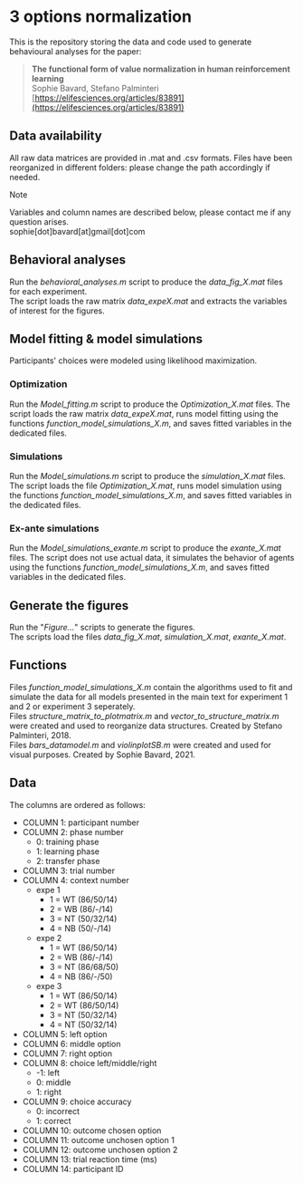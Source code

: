 # 3 options normalization

This is the repository storing the data and code used to generate behavioural analyses for the paper:   
>__The functional form of value normalization in human reinforcement learning__   
Sophie Bavard, Stefano Palminteri      
[https://elifesciences.org/articles/83891](https://elifesciences.org/articles/83891)

## Data availability
All raw data matrices are provided in .mat and .csv formats. Files have been reorganized in different folders: please change the path accordingly if needed. 

>[!NOTE]
>Variables and column names are described below, please contact me if any question arises.        
>sophie[dot]bavard[at]gmail[dot]com

## Behavioral analyses   
Run the *behavioral_analyses.m* script to produce the *data_fig_X.mat* files for each experiment.   
The script loads the raw matrix *data_expeX.mat* and extracts the variables of interest for the figures.

## Model fitting & model simulations
Participants' choices were modeled using likelihood maximization.
### Optimization
Run the *Model_fitting.m* script to produce the *Optimization_X.mat* files. The script loads the raw matrix *data_expeX.mat*, runs model fitting using the functions *function_model_simulations_X.m*, and saves fitted variables in the dedicated files.
### Simulations
Run the *Model_simulations.m* script to produce the *simulation_X.mat* files. The script loads the file *Optimization_X.mat*, runs model simulation using the functions *function_model_simulations_X.m*, and saves fitted variables in the dedicated files.
### Ex-ante simulations
Run the *Model_simulations_exante.m* script to produce the *exante_X.mat* files. The script does not use actual data, it simulates the behavior of agents using the functions *function_model_simulations_X.m*, and saves fitted variables in the dedicated files.

## Generate the figures   
Run the "*Figure...*" scripts to generate the figures.   
The scripts load the files *data_fig_X.mat*, *simulation_X.mat*, *exante_X.mat*.

## Functions   
Files *function_model_simulations_X.m* contain the algorithms used to fit and simulate the data for all models presented in the main text for experiment 1 and 2 or experiment 3 seperately.     
Files *structure_matrix_to_plotmatrix.m* and *vector_to_structure_matrix.m* were created and used to reorganize data structures. Created by Stefano Palminteri, 2018.   
Files *bars_datamodel.m* and *violinplotSB.m*  were created and used for visual purposes. Created by Sophie Bavard, 2021.

## Data   
The columns are ordered as follows:    
* COLUMN 1: participant number
* COLUMN 2: phase number
  * 0: training phase
  * 1: learning phase
  * 2: transfer phase
* COLUMN 3: trial number
* COLUMN 4: context number
  * expe 1 
    * 1 = WT (86/50/14)
    * 2 = WB (86/-/14)
    * 3 = NT (50/32/14)
    * 4 = NB (50/-/14)
  * expe 2
    * 1 = WT (86/50/14)
    * 2 = WB (86/-/14)
    * 3 = NT (86/68/50)
    * 4 = NB (86/-/50)
  * expe 3
    * 1 = WT (86/50/14)
    * 2 = WT (86/50/14)
    * 3 = NT (50/32/14)
    * 4 = NT (50/32/14)
* COLUMN 5: left option
* COLUMN 6: middle option
* COLUMN 7: right option
* COLUMN 8: choice left/middle/right
  * -1: left
  * 0: middle
  * 1: right
* COLUMN 9: choice accuracy
  * 0: incorrect
  * 1: correct
* COLUMN 10: outcome chosen option
* COLUMN 11: outcome unchosen option 1
* COLUMN 12: outcome unchosen option 2
* COLUMN 13: trial reaction time (ms)
* COLUMN 14: participant ID
